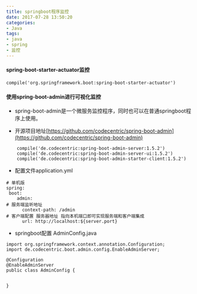 ```yaml
---
title: springboot程序监控
date: 2017-07-28 13:50:20
categories:
- Java
tags:
- java
- spring
- 监控
---
```




#### spring-boot-starter-actuator监控

```
compile('org.springframework.boot:spring-boot-starter-actuator')
```

#### 使用spring-boot-admin进行可视化监控

- spring-boot-admin是一个微服务监控程序，同时也可以在普通springboot程序上使用。

- 开源项目地址[https://github.com/codecentric/spring-boot-admin](https://github.com/codecentric/spring-boot-admin)
```
	compile('de.codecentric:spring-boot-admin-server:1.5.2')
	compile('de.codecentric:spring-boot-admin-server-ui:1.5.2')
	compile('de.codecentric:spring-boot-admin-starter-client:1.5.2')
```

- 配置文件application.yml
```
# 单机版
spring:
 boot:
    admin:
# 服务端监听地址
      context-path: /admin
# 客户端配置 服务器地址 指向本机端口即可实现服务端和客户端集成
      url: http://localhost:${server.port}
```

- springboot配置 AdminConfig.java
```
import org.springframework.context.annotation.Configuration;
import de.codecentric.boot.admin.config.EnableAdminServer;

@Configuration
@EnableAdminServer
public class AdminConfig {

	
}
```